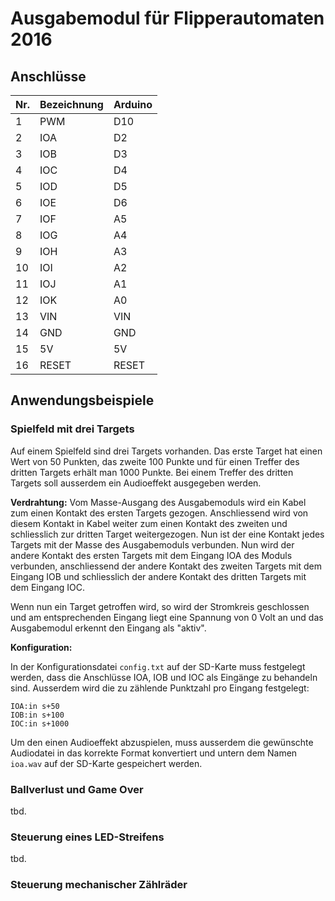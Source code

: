 # Ausgabemodul für Flipperautomaten 2016

## Anschlüsse

| Nr. | Bezeichnung | Arduino |
| --- | ----------- | ------- |
|  1  | PWM         | D10     |
|  2  | IOA         | D2      |
|  3  | IOB         | D3      |
|  4  | IOC         | D4      |
|  5  | IOD         | D5      |
|  6  | IOE         | D6      |
|  7  | IOF         | A5      |
|  8  | IOG         | A4      |
|  9  | IOH         | A3      |
| 10  | IOI         | A2      |
| 11  | IOJ         | A1      |
| 12  | IOK         | A0      |
| 13  | VIN         | VIN     |
| 14  | GND         | GND     |
| 15  | 5V          | 5V      |
| 16  | RESET       | RESET   |

## Anwendungsbeispiele

### Spielfeld mit drei Targets

Auf einem Spielfeld sind drei Targets vorhanden. Das erste Target hat einen Wert von 50 Punkten, das
zweite 100 Punkte und für einen Treffer des dritten Targets erhält man 1000 Punkte. Bei einem
Treffer des dritten Targets soll ausserdem ein Audioeffekt ausgegeben werden.

**Verdrahtung:** Vom Masse-Ausgang des Ausgabemoduls wird ein Kabel zum einen Kontakt des ersten
Targets gezogen. Anschliessend wird von diesem Kontakt in Kabel weiter zum einen Kontakt des zweiten
und schliesslich zur dritten Target weitergezogen. Nun ist der eine Kontakt jedes Targets mit der
Masse des Ausgabemoduls verbunden. Nun wird der andere Kontakt des ersten Targets mit dem Eingang
IOA des Moduls verbunden, anschliessend der andere Kontakt des zweiten Targets mit dem Eingang IOB
und schliesslich der andere Kontakt des dritten Targets mit dem Eingang IOC.

[](example-target.png)

Wenn nun ein Target getroffen wird, so wird der Stromkreis geschlossen und am entsprechenden Eingang
liegt eine Spannung von 0 Volt an und das Ausgabemodul erkennt den Eingang als "aktiv".

**Konfiguration:**

In der Konfigurationsdatei `config.txt` auf der SD-Karte muss festgelegt werden, dass die Anschlüsse
IOA, IOB und IOC als Eingänge zu behandeln sind. Ausserdem wird die zu zählende Punktzahl pro
Eingang festgelegt:

```
IOA:in s+50
IOB:in s+100
IOC:in s+1000
```

Um den einen Audioeffekt abzuspielen, muss ausserdem die gewünschte Audiodatei in das korrekte
Format konvertiert und untern dem Namen `ioa.wav` auf der SD-Karte gespeichert werden.

### Ballverlust und Game Over

tbd.

### Steuerung eines LED-Streifens

tbd.

### Steuerung mechanischer Zählräder
